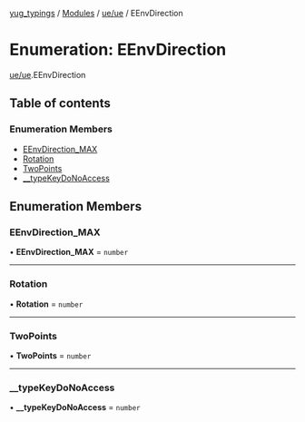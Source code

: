 [yug_typings](../README.md) / [Modules](../modules.md) / [ue/ue](../modules/ue_ue.md) / EEnvDirection

# Enumeration: EEnvDirection

[ue/ue](../modules/ue_ue.md).EEnvDirection

## Table of contents

### Enumeration Members

- [EEnvDirection\_MAX](ue_ue.EEnvDirection.md#eenvdirection_max)
- [Rotation](ue_ue.EEnvDirection.md#rotation)
- [TwoPoints](ue_ue.EEnvDirection.md#twopoints)
- [\_\_typeKeyDoNoAccess](ue_ue.EEnvDirection.md#__typekeydonoaccess)

## Enumeration Members

### EEnvDirection\_MAX

• **EEnvDirection\_MAX** = `number`

___

### Rotation

• **Rotation** = `number`

___

### TwoPoints

• **TwoPoints** = `number`

___

### \_\_typeKeyDoNoAccess

• **\_\_typeKeyDoNoAccess** = `number`

